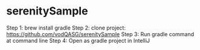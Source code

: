 # serenitySample

Step 1: brew install gradle
Step 2: clone project: https://github.com/vodQASG/serenitySample
Step 3: Run gradle command at command line
Step 4: Open as gradle project in IntelliJ
